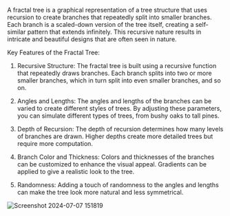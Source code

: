 A fractal tree is a graphical representation of a tree structure that uses recursion to create branches that repeatedly split into smaller branches. Each branch is a scaled-down version of the tree itself, creating a self-similar pattern that extends infinitely. This recursive nature results in intricate and beautiful designs that are often seen in nature.

Key Features of the Fractal Tree:
1. Recursive Structure: The fractal tree is built using a recursive function that repeatedly draws branches. Each branch splits into two or more smaller branches, which in turn split into even smaller branches, and so on.

2. Angles and Lengths: The angles and lengths of the branches can be varied to create different styles of trees. By adjusting these parameters, you can simulate different types of trees, from bushy oaks to tall pines.

3. Depth of Recursion: The depth of recursion determines how many levels of branches are drawn. Higher depths create more detailed trees but require more computation.

4. Branch Color and Thickness: Colors and thicknesses of the branches can be customized to enhance the visual appeal. Gradients can be applied to give a realistic look to the tree.

5. Randomness: Adding a touch of randomness to the angles and lengths can make the tree look more natural and less symmetrical.

![Screenshot 2024-07-07 151819](https://github.com/Charul-Tongaria/Fractral-Art-Tree/assets/109429009/136f0887-00c3-40cd-b42f-7c72c8393eb3)
